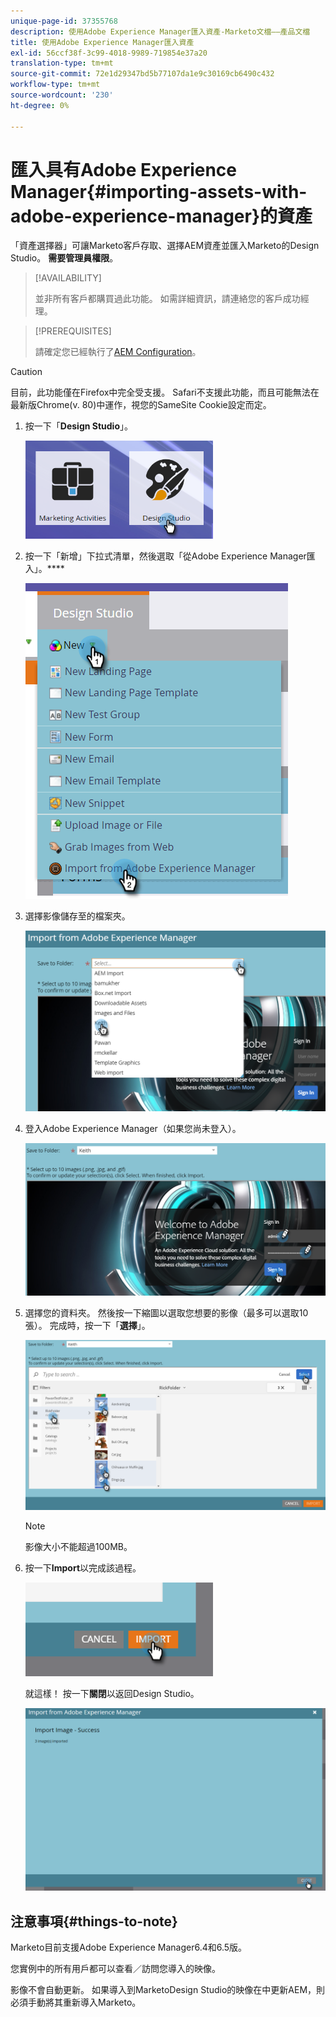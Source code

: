 ```yaml
---
unique-page-id: 37355768
description: 使用Adobe Experience Manager匯入資產-Marketo文檔——產品文檔
title: 使用Adobe Experience Manager匯入資產
exl-id: 56ccf38f-3c99-4018-9989-719854e37a20
translation-type: tm+mt
source-git-commit: 72e1d29347bd5b77107da1e9c30169cb6490c432
workflow-type: tm+mt
source-wordcount: '230'
ht-degree: 0%

---
```


# 匯入具有Adobe Experience Manager{#importing-assets-with-adobe-experience-manager}的資產

「資產選擇器」可讓Marketo客戶存取、選擇AEM資產並匯入Marketo的Design Studio。 **需要管理員權限**。

>[!AVAILABILITY]
>
>
>並非所有客戶都購買過此功能。 如需詳細資訊，請連絡您的客戶成功經理。

>[!PREREQUISITES]
>
>請確定您已經執行了[AEM Configuration](/help/marketo/product-docs/core-marketo-concepts/miscellaneous/configuring-adobe-experience-manager-integration.md)。

>[!CAUTION]
>
>目前，此功能僅在Firefox中完全受支援。 Safari不支援此功能，而且可能無法在最新版Chrome(v. 80)中運作，視您的SameSite Cookie設定而定。

1. 按一下「**Design Studio**」。

   ![](assets/one-1.png)

1. 按一下「新增」下拉式清單，然後選取「從Adobe Experience Manager匯入」。****

   ![](assets/two-1.png)

1. 選擇影像儲存至的檔案夾。

   ![](assets/three-1.png)

1. 登入Adobe Experience Manager（如果您尚未登入）。

   ![](assets/four-1.png)

1. 選擇您的資料夾。 然後按一下縮圖以選取您想要的影像（最多可以選取10張）。 完成時，按一下「**選擇**」。

   ![](assets/five.png)

   >[!NOTE]
   >
   >影像大小不能超過100MB。

1. 按一下&#x200B;**Import**&#x200B;以完成該過程。

   ![](assets/six-1.png)

   就這樣！ 按一下&#x200B;**關閉**&#x200B;以返回Design Studio。

   ![](assets/seven-1.png)

## 注意事項{#things-to-note}

Marketo目前支援Adobe Experience Manager6.4和6.5版。

您實例中的所有用戶都可以查看／訪問您導入的映像。

影像不會自動更新。 如果導入到MarketoDesign Studio的映像在中更新AEM，則必須手動將其重新導入Marketo。
